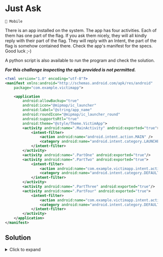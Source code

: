 # Just Ask

`📱 Mobile`

There is an app installed on the system. The app has four activities. Each of them has one part of the flag. If you ask them nicely, they will all kindly reply with their part of the flag. They will reply with an Intent, the part of the flag is somehow contained there. Check the app's manifest for the specs. Good luck ;-)

A python script is also available to run the program and check the solution.

**_For this challenge inspecting the apk provided is not permitted._**

```xml
<?xml version="1.0" encoding="utf-8"?>
<manifest xmlns:android="http://schemas.android.com/apk/res/android"
    package="com.example.victimapp">

    <application
        android:allowBackup="true"
        android:icon="@mipmap/ic_launcher"
        android:label="@string/app_name"
        android:roundIcon="@mipmap/ic_launcher_round"
        android:supportsRtl="true"
        android:theme="@style/Theme.VictimApp">
        <activity android:name=".MainActivity" android:exported="true">
            <intent-filter>
                <action android:name="android.intent.action.MAIN" />
                <category android:name="android.intent.category.LAUNCHER" />
            </intent-filter>
        </activity>
        <activity android:name=".PartOne" android:exported="true"/>
        <activity android:name=".PartTwo" android:exported="true">
            <intent-filter>
                <action android:name="com.example.victimapp.intent.action.JUSTASK"/>
                <category android:name="android.intent.category.DEFAULT"/>
            </intent-filter>
        </activity>
        <activity android:name=".PartThree" android:exported="true"/>
        <activity android:name=".PartFour" android:exported="true">
            <intent-filter>
                <action android:name="com.example.victimapp.intent.action.JUSTASKBUTNOTSOSIMPLE"/>
                <category android:name="android.intent.category.DEFAULT"/>
            </intent-filter>
        </activity>
    </application>
</manifest>
```

## Solution

<details>
  <summary>Click to expand</summary>
  
1. The [victim app](victim.apk) has five activities, each of them has one part of the flag. One of them is the main activity or launcher activity. The others are the most interesting.

2. The first activity is _PartOne_. It is exported and doesn't have an intent filter, which means that it can only be started explicitly. Once started it will return an intent with the first part of the flag.

```java
Intent intent = new Intent();
intent.setComponent(new ComponentName("com.example.victimapp", "com.example.victimapp.PartOne"));
```

3. The second activity is _PartTwo_. It is exported and has an intent filter. It can be started implicitly. Once started it will return an intent with the second part of the flag.

```java
Intent intent2 = new Intent("com.example.victimapp.intent.action.JUSTASK");
```

4. The third activity is _PartThree_. It is exported and doesn't have an intent filter, which means that it can only be started explicitly. Once started it will return an intent with the third part of the flag. The difference here is that it has more than one key-value pair in the intent.

5. The fourth activity is _PartFour_. It is exported and has an intent filter. It can be started implicitly. Once started it will return an intent with a bundle containing other nested bundles. Inside this bundles there is the fourth part of the flag.

Flag: `FLAG{Gutta_cavat_lapidem_non_vi_sed_saepe_cadendo}`

The activity solution can be found [HashFileActivity.java](solution/MainActivity.java).

</details>
